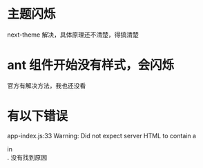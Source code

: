 # 主题闪烁

next-theme 解决，具体原理还不清楚，得搞清楚

# ant 组件开始没有样式，会闪烁

官方有解决方法，我也还没看

# 有以下错误

app-index.js:33 Warning: Did not expect server HTML to contain a <div> in <main>. 没有找到原因
